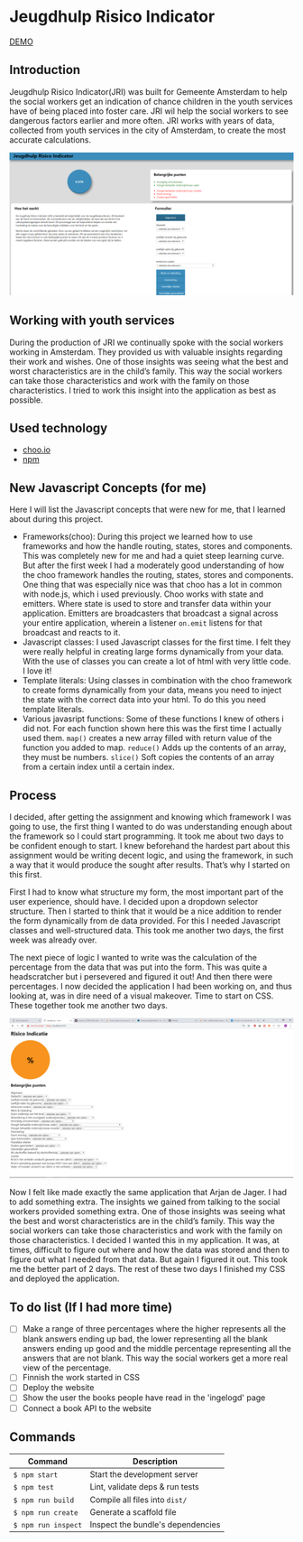 # Jeugdhulp Risico Indicator
[DEMO](https://wizardly-heyrovsky-d5cf00.netlify.com/)  

## Introduction
Jeugdhulp Risico Indicator(JRI) was built for Gemeente Amsterdam to help the social workers get an indication of chance children in the youth services have of being placed into foster care. JRI wil help the social workers to see dangerous factors earlier and more often. JRI works with years of data, collected from youth services in the city of Amsterdam, to create the most accurate calculations.
  
![Screenshot of JRI](/assets/screenshot.png?)  

## Working with youth services
During the production of JRI we continually spoke with the social workers working in Amsterdam. They provided us with valuable insights regarding their work and wishes. One of those insights was seeing what the best and worst characteristics are in the child’s family. This way the social workers can take those characteristics and work with the family on those characteristics. I tried to work this insight into the application as best as possible.

## Used technology

* [choo.io](https://choo.io/)  
* [npm](https://www.npmjs.com/)

## New Javascript Concepts (for me)
Here I will list the Javascript concepts that were new for me, that I learned about during this project.

* Frameworks(choo): During this project we learned how to use frameworks and how the handle routing, states, stores and components. This was completely new for me and had a quiet steep learning curve. But after the first week I had a moderately good understanding of how the choo framework handles the routing, states, stores and components. One thing that was especially nice was that choo has a lot in common with node.js, which i used previously. Choo works with state and emitters. Where state is used to store and transfer data within your application. Emitters are broadcasters that broadcast a signal across your entire application, wherein a listener `on.emit` listens for that broadcast and reacts to it.
* Javascript classes: I used Javascript classes for the first time. I felt they were really helpful in creating large forms dynamically from your data. With the use of classes you can create a lot of html with very little code. I love it!
* Template literals: Using classes in combination with the choo framework to create forms dynamically from your data, means you need to inject the state with the correct data into your html. To do this you need template literals.
* Various javasript functions: Some of these functions I knew of others i did not. For each function shown here this was the first time I actually used them. `map()` creates a new array filled with return value of the function you added to map. `reduce()` Adds up the contents of an array, they must be numbers. `slice()` Soft copies the contents of an array from a certain index until a certain index.


## Process 
I decided, after getting the assignment and knowing which framework I was going to use, the first thing I wanted to do was understanding enough about the framework so I could start programming. It took me about two days to be confident enough to start. I knew beforehand the hardest part about this assignment would be writing decent logic, and using the framework, in such a way that it would produce the sought after results. That’s why I started on this first.

First I had to know what structure my form, the most important part of the user experience, should have. I decided upon a dropdown selector structure. Then I started to think that it would be a nice addition to render the form dynamically from de data provided. For this I needed Javascript classes and well-structured data. This took me another two days, the first week was already over.

The next piece of logic I wanted to write was the calculation of the percentage from the data that was put into the form. This was quite a headscratcher but i persevered and figured it out! And then there were percentages. I now decided the application I had been working on, and thus looking at, was in dire need of a visual makeover. Time to start on CSS. These together took me another two days.

![Screenshot of JRI pre-css](/assets/pre_css.png?)

Now I felt like made exactly the same application that Arjan de Jager. I had to add something extra. The insights we gained from talking to the social workers provided something extra. One of those insights was seeing what the best and worst characteristics are in the child’s family. This way the social workers can take those characteristics and work with the family on those characteristics. I decided I wanted this in my application. It was, at times, difficult to figure out where and how the data was stored and then to figure out what I needed from that data. But again I figured it out. This took me the better part of 2 days. The rest of these two days I finished my CSS and deployed the application. 

## To do list  (If I had more time)

- [ ] Make a range of three percentages where the higher represents all the blank answers ending up bad, the lower representing all the blank answers ending up good and the middle percentage representing all the answers that are not blank. This way the social workers get a more real view of the percentage.
- [ ] Finnish the work started in CSS  
- [ ] Deploy the website  
- [ ] Show the user the books people have read in the 'ingelogd' page  
- [ ] Connect a book API to the website  

## Commands
Command                | Description                                      |
-----------------------|--------------------------------------------------|
`$ npm start`          | Start the development server
`$ npm test`           | Lint, validate deps & run tests
`$ npm run build`      | Compile all files into `dist/`
`$ npm run create`     | Generate a scaffold file
`$ npm run inspect`    | Inspect the bundle's dependencies
